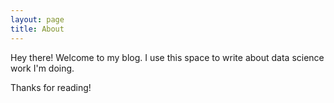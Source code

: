 ```yaml
---
layout: page
title: About
---
```


<p class="message">
  Hey there! Welcome to my blog. I use this space to write about data science work I'm doing.
</p>

Thanks for reading!
